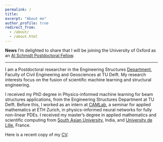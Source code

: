 ```yaml
---
permalink: /
title: 
excerpt: "About me"
author_profile: true
redirect_from: 
  - /about/
  - /about.html
---
```


**News** I’m delighted to share that I will be joining the University of Oxford as an [AI Schmidt Postdoctoral Fellow](https://www.mpls.ox.ac.uk/research-funding/internal-research-funding/the-eric-and-wendy-schmidt-ai-in-science-postdoctoral-fellowship-program).

---

I am a Postdoctoral researcher in the Engineering Structures [Department](https://www.tudelft.nl/citg/over-faculteit/afdelingen/engineering-structures/sections-labs/railway-engineering/staff), Faculty of Civil Engineering and Geosciences at TU Delft. My research interests focus on the fusion of scientific machine learning and structural engineering. 

I received my PhD degree in Physics-informed machine learning for beam structures applications, from the Engineering Structures Department at TU Delft. Before this, I worked as an intern at [CAMLab](https://camlab.ethz.ch), a seminar for applied mathematics at ETH Zurich, in physics-informed neural networks for fully non-linear PDEs. I received my master’s degree in applied mathematics and scientific computing from [South Asian University](https://sau.int), India, and [University de Lille](https://www.univ-lille.fr), France.

Here is a recent copy of my  [CV](https://taniyakapoor.github.io/files/Taniya_CV_new.pdf).
